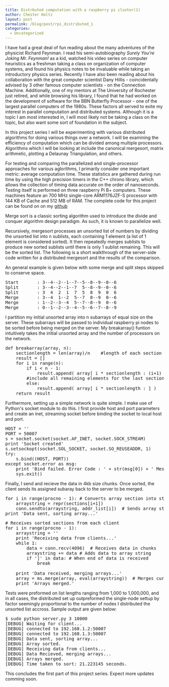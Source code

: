 ```yaml
---
title: Distrbuted computation with a raspberry pi cluster(1)
author: Chester Holtz
layout: post
permalink: /blog/post/rpi_distributed_1
categories:
  - Uncategorized
---
```


I have had a great deal of fun reading about the many adventures of the physicist Richard Feynman. I read his semi-autobiography *Surely You're Joking Mr. Feynman!* as a kid, watched his video series on computer heuristics as a freshman taking a class on organization of computer systems, and found his physics notes to be invaluable while taking an introductory physics series. Recently I have also been reading about his collaboration with the great computer scientist Dany Hillis - coincidentally advised by 3 other famous computer scientists - on the Connection Machine. Additionally, one of my mentors at The University of Rochester just retired, and while browsing his library, I found that he had worked on the development of software for the BBN Butterfly Processor - one of the largest parallel computers of the 1980s. These factors all served to exite my interest in parallel computation and distributed systems. Although it is a topic I am most interested in, I will most likely not be taking a class on the topic, but also want some sort of foundation in the subject. 

In this project series I will be experimenting with various distributed algorithms for doing various things over a network. I will be examining the efficiency of computation which can be divided among multiple processors. Algorithms which I will be looking at include the canonical mergesort, matrix arithmetic, plotting a Delaunay Triangulation, and others.

For testing and comparing the parallelized and single-processor approaches for various aglorithms, I primarily consider one important metric: average computation time. These statistics are gathered during run time by using the high precision timers in the C++ chrono library, which allows the collection of timing data accurate on the order of nanoseconds. Testing itself is performed on three raspberry Pi B+ computers. These machines feature an 700 MHz single-core ARM1176JZF-S processor with 144 KB of Cache and 512 MB of RAM. The complete code for this project can be found on on my [github][1]

Merge sort is a classic sorting algorithm used to introduce the divide and conquer algorithm design paradigm. As such, it is known to parallelize well.

Recursively, mergesort processes an unsorted list of numbers by dividing the unsorted list into n sublists, each containing 1 element (a list of 1 element is considered sorted). It then repeatedly merges sublists to produce new sorted sublists until there is only 1 sublist remaining. This will be the sorted list. The following is a short walkthrough of the server-side code written for a distributed mergesort and the results of the comparison.

An general example is given below with some merge and split steps skipped to conserve space. 
<pre class="prettyprint linenums">
Start       : 3--4--2--1--7--5--8--9--0--6
Split		: 3--4--2--1--7  5--8--9--0--6
Split		: 3  4  2  1  7  5  8  9  0  6
Merge       : 3--4  1--2  5--7  8--9  0--6
Merge       : 1--2--3--4  5--7--8--9  0--6
Merge       : 0--1--2--3--4--5--6--7--8--9
</pre>

I partition my initial unsorted array into n subarrays of equal size on the server. These subarrays will be passed to individual raspberry pi nodes to be sorted before being merged on the server. My breakarray() funtion intuitively takes the initial unsorted array and the number of processors on the network.
<pre class="prettyprint linenums">
def breakarray(array, n): 
	sectionlength = len(array)/n	#length of each section 
	result = [] 
	for i in range(n):
		if i < n - 1:
			result.append( array[ i * sectionlength : (i+1) * sectionlength ] )
		#include all remaining elements for the last section 
		else:
			result.append( array[ i * sectionlength : ] )		
	return result
</pre>

Furthermore, setting up a simple network is quite simple. I make use of Python's socket module to do this. I first provide host and port parameters and create an inet, streaming socket before binding the socket to local host and port.
<pre class="prettyprint linenums">
HOST = ''
PORT = 50007 
s = socket.socket(socket.AF_INET, socket.SOCK_STREAM) 
print 'Socket created'
s.setsockopt(socket.SOL_SOCKET, socket.SO_REUSEADDR, 1) 
try:
	s.bind((HOST, PORT))
except socket.error as msg:
	print 'Bind failed. Error Code : ' + str(msg[0]) + ' Message ' + msg[1]
	sys.exit()
</pre>

Finally, I send and recieve the data in 4kb size chunks. Once sorted, the client sends its assigned subaray back to the server to be merged.
<pre class="prettyprint linenums">
for i in range(procno - 1):	# Converts array section into string to be sent
	arraystring = repr(sections[i+1]) 
	conn.sendto(arraystring, addr_list[i])	# Sends array string 
print 'Data sent, sorting array...'
</pre>

<pre class="prettyprint linenums">
# Receives sorted sections from each client
for i in range(procno - 1):
	arraystring = '' 
	print 'Receiving data from clients...' 
	while 1:
		data = conn.recv(4096)	# Receives data in chunks 
		arraystring += data	# Adds data to array string 
		if ']' in data:	# When end of data is received
			break

	print 'Data received, merging arrays...'	
	array = ms.merge(array, eval(arraystring))	# Merges current array with section from client
	print 'Arrays merged.'
</pre>

Tests were preformed on list lengths ranging from 1,000 to 1,000,000, and in all cases, the distributed set up outpreformed the single-node settup by factor seemingly proportional to the number of nodes I distributed the unsorted list accross. Sample output are given below:

<pre class="prettyprint linenums">
$ sudo python server.py 3 10000
[DEBUG] Waiting for client...
[DEBUG] connected to 192.168.1.2:50007
[DEBUG] connected to 192.168.1.3:50007
[DEBUG] Data sent, sorting array...
[DEBUG] Array sorted.
[DEBUG] Receiving data from clients...
[DEBUG] Data Recieved, merging arrays...
[DEBUG] Arrays merged.
[DEBUG] Time taken to sort: 21.223145 seconds.
</pre>

This concludes the first part of this project series. Expect more updates comming soon.

[1]: https://github.com/Choltz95/distributedRPI
